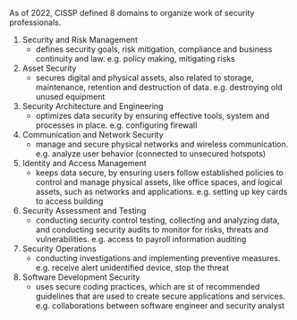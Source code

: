 As of 2022, CISSP defined 8 domains to organize work of security professionals.
1. Security and Risk Management
	- defines security goals, risk mitigation, compliance and business continuity and law. e.g. policy making, mitigating risks
2. Asset Security
	- secures digital and physical assets, also related to storage, maintenance, retention and destruction of data. e.g. destroying old unused equipment
3. Security Architecture and Engineering
	- optimizes data security by ensuring effective tools, system and processes in place. e.g. configuring firewall
4. Communication and Network Security
	- manage and secure physical networks and wireless communication. e.g. analyze user behavior (connected to unsecured hotspots)
5. Identity and Access Management
	- keeps data secure, by ensuring users follow established policies to control and manage physical assets, like office spaces, and logical assets, such as networks and applications. e.g. setting up key cards to access building
6. Security Assessment and Testing
	 - conducting security control testing, collecting and analyzing data, and conducting security audits to monitor for risks, threats and vulnerabilities. e.g. access to payroll information auditing
7. Security Operations
	- conducting investigations and implementing preventive measures. e.g. receive alert unidentified device, stop the threat
8. Software Development Security
	- uses secure coding practices, which are st of recommended guidelines that are used to create secure applications and services. e.g. collaborations between software engineer and security analyst